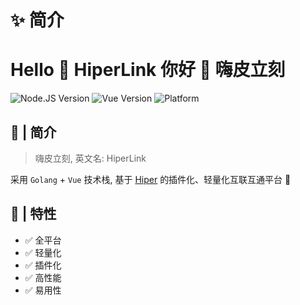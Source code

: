 # ✨ 简介
# Hello 🌈 HiperLink 你好 🔗 嗨皮立刻

![Node.JS Version](https://img.shields.io/badge/Node-v16.18.1-blue?style=flat)
![Vue Version](https://img.shields.io/badge/Vue-^3.2.0-blue?style=flat)
![Platform](https://img.shields.io/badge/Platform-Windows%20%7C%20macOS%20%7C%20Linux-brightgreen)

## 🚧 | 简介

> 嗨皮立刻, 英文名: HiperLink

采用 `Golang` + `Vue` 技术栈, 基于 [Hiper](https://www.the.bb/) 的插件化、轻量化互联互通平台 🎉

## 🎉 | 特性

* ✅ 全平台
* ✅ 轻量化
* ✅ 插件化
* ✅ 高性能
* ✅ 易用性